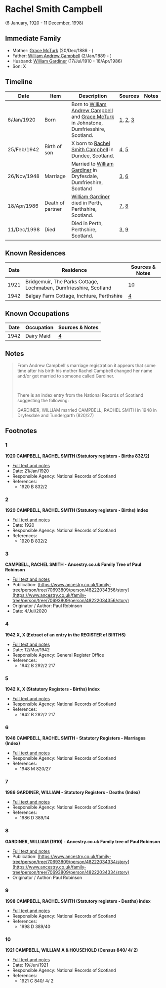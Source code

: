 ﻿---
layout: person
subject_key: i40394043
permalink: /people/i40394043
---

# Rachel Smith Campbell
(6 January, 1920 - 11 December, 1998)

## Immediate Family

* Mother: [Grace McTurk](./@54145218@-grace-mcturk-b1886-12-20-d.md) (20/Dec/1886 - )
* Father: [William Andrew Campbell](./@4716977@-william-andrew-campbell-b1889-1-2-d.md) (2/Jan/1889 - )
* Husband: [William Gardiner](./@29232511@-william-gardiner-b1910-7-17-d1986-4-18.md) (17/Jul/1910 - 18/Apr/1986)
* Son: X

## Timeline

Date | Item | Description | Sources | Notes
---|---|---|---|---
6/Jan/1920 | Born | Born to [William Andrew Campbell](./@4716977@-william-andrew-campbell-b1889-1-2-d.md) and [Grace McTurk](./@54145218@-grace-mcturk-b1886-12-20-d.md) in Johnstone, Dumfriesshire, Scotland. | [1](#1), [2](#2), [3](#3) | 
25/Feb/1942 | Birth of son | X born to [Rachel Smith Campbell](./@40394043@-rachel-smith-campbell-b1920-1-6-d1998-12-11.md) in Dundee, Scotland. | [4](#4), [5](#5) | 
26/Nov/1948 | Marriage | Married to [William Gardiner](./@29232511@-william-gardiner-b1910-7-17-d1986-4-18.md) in Dryfesdale, Dumfrieshire, Scotland | [3](#3), [6](#6) | 
18/Apr/1986 | Death of partner | [William Gardiner](./@29232511@-william-gardiner-b1910-7-17-d1986-4-18.md) died in Perth, Perthshire, Scotland. | [7](#7), [8](#8) | 
11/Dec/1998 | Died | Died in Perth, Perthshire, Scotland. | [3](#3), [9](#9) | 

## Known Residences

Date | Residence | Sources & Notes
---|---|---
1921 | Bridgemuir, The Parks Cottage, Lochmaben, Dumfriesshire, Scotland | [10](#10)
1942 | Balgay Farm Cottage, Inchture, Perthshire | [4](#4)

## Known Occupations

Date | Occupation | Sources & Notes
---|---|---
1942 | Dairy Maid | [4](#4)

## Notes

> From Andrew Campbell's marriage registration it appears that some time after his birth his mother Rachel Campbell changed her name and/or got married to someone called Gardiner.
>
> <br/>
>
> There is an index entry from the National Records of Scotland suggesting the following:
>
> GARDINER, WILLIAM married CAMPBELL, RACHEL SMITH in 1948 in Dryfesdale and Tundergarth (820/27)
>


## Footnotes

### 1

**1920 CAMPBELL, RACHEL SMITH (Statutory registers - Births 832/2)**

* [Full text and notes](../sources/@14360212@-1920-campbell,-rachel-smith-statutory-registers-births-832-2-.md)
* Date: 21/Jan/1920
* Responsible Agency: National Records of Scotland
* References: 
  * 1920 B 832/2

### 2

**1920 CAMPBELL, RACHEL SMITH (Statutory registers - Births) Index**

* [Full text and notes](../sources/@86071302@-1920-campbell,-rachel-smith-statutory-registers-births-index.md)
* Date: 1920
* Responsible Agency: National Records of Scotland
* References: 
  * 1920 B 832/2

### 3

**CAMPBELL, RACHEL SMITH - Ancestry.co.uk Family Tree of Paul Robinson**

* [Full text and notes](../sources/@41696708@-campbell,-rachel-smith-ancestry.co.uk-family-tree-of-paul-robinson.md)
* Publication: [https://www.ancestry.co.uk/family-tree/person/tree/70693809/person/48222034356/story](https://www.ancestry.co.uk/family-tree/person/tree/70693809/person/48222034356/story)
* Originator / Author: Paul Robinson
* Date: 4/Jul/2020

### 4

**1942 X, X (Extract of an entry in the REGISTER of BIRTHS)**

* [Full text and notes](../sources/@39336142@-1942-campbell,-andrew-extract-of-an-entry-in-the-register-of-births-.md)
* Date: 12/Mar/1942
* Responsible Agency: General Register Office
* References: 
  * 1942 B 292/2 217

### 5

**1942 X, X (Statutory Registers - Births) Index**

* [Full text and notes](../sources/@15399776@-1942-campbell,-andrew-statutory-registers-births-index.md)
* Responsible Agency: National Records of Scotland
* References: 
  * 1942 B 282/2 217

### 6

**1948 CAMPBELL, RACHEL SMITH - Statutory Registers - Marriages (Index)**

* [Full text and notes](../sources/@29754288@-1948-campbell,-rachel-smith-statutory-registers-marriages-index-.md)
* Responsible Agency: National Records of Scotland
* References: 
  * 1948 M 820/27

### 7

**1986 GARDINER, WILLIAM - Statutory Registers - Deaths (Index)**

* [Full text and notes](../sources/@87515941@-1986-gardiner,-william-statutory-registers-deaths-index-.md)
* Responsible Agency: National Records of Scotland
* References: 
  * 1986 D 389/14

### 8

**GARDINER, WILLIAM (1910) - Ancestry.co.uk Family tree of Paul Robinson**

* [Full text and notes](../sources/@74475196@-gardiner,-william-1910-ancestry.co.uk-family-tree-of-paul-robinson.md)
* Publication: [https://www.ancestry.co.uk/family-tree/person/tree/70693809/person/48222034334/story](https://www.ancestry.co.uk/family-tree/person/tree/70693809/person/48222034334/story)
* Originator / Author: Paul Robinson

### 9

**1998 CAMPBELL, RACHEL SMITH (Statutory registers - Deaths) index**

* [Full text and notes](../sources/@32799771@-1998-campbell,-rachel-smith-statutory-registers-deaths-index.md)
* Responsible Agency: National Records of Scotland
* References: 
  * 1998 D 389/40

### 10

**1921 CAMPBELL, WILLIAM A & HOUSEHOLD (Census 840/ 4/ 2)**

* [Full text and notes](../sources/@26564627@-1921-campbell,-william-a-&-household-census-840-4-2-.md)
* Date: 19/Jun/1921
* Responsible Agency: National Records of Scotland
* References: 
  * 1921 C 840/ 4/ 2

